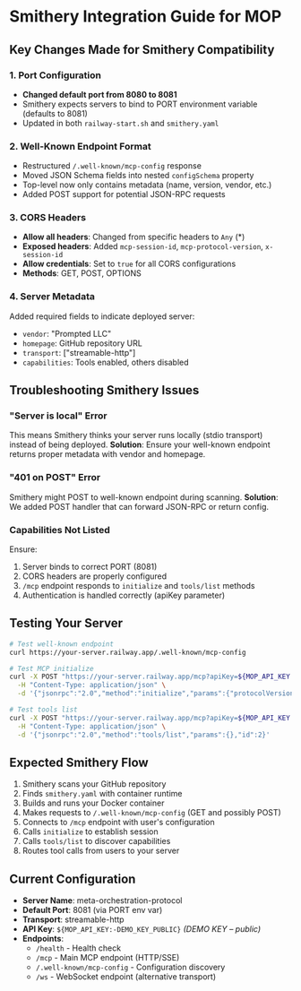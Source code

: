 # Smithery Integration Guide for MOP

## Key Changes Made for Smithery Compatibility

### 1. Port Configuration
- **Changed default port from 8080 to 8081**
- Smithery expects servers to bind to PORT environment variable (defaults to 8081)
- Updated in both `railway-start.sh` and `smithery.yaml`

### 2. Well-Known Endpoint Format
- Restructured `/.well-known/mcp-config` response
- Moved JSON Schema fields into nested `configSchema` property
- Top-level now only contains metadata (name, version, vendor, etc.)
- Added POST support for potential JSON-RPC requests

### 3. CORS Headers
- **Allow all headers**: Changed from specific headers to `Any` (*)
- **Exposed headers**: Added `mcp-session-id`, `mcp-protocol-version`, `x-session-id`
- **Allow credentials**: Set to `true` for all CORS configurations
- **Methods**: GET, POST, OPTIONS

### 4. Server Metadata
Added required fields to indicate deployed server:
- `vendor`: "Prompted LLC"
- `homepage`: GitHub repository URL
- `transport`: ["streamable-http"]
- `capabilities`: Tools enabled, others disabled

## Troubleshooting Smithery Issues

### "Server is local" Error
This means Smithery thinks your server runs locally (stdio transport) instead of being deployed.
**Solution**: Ensure your well-known endpoint returns proper metadata with vendor and homepage.

### "401 on POST" Error  
Smithery might POST to well-known endpoint during scanning.
**Solution**: We added POST handler that can forward JSON-RPC or return config.

### Capabilities Not Listed
Ensure:
1. Server binds to correct PORT (8081)
2. CORS headers are properly configured
3. `/mcp` endpoint responds to `initialize` and `tools/list` methods
4. Authentication is handled correctly (apiKey parameter)

## Testing Your Server

```bash
# Test well-known endpoint
curl https://your-server.railway.app/.well-known/mcp-config

# Test MCP initialize
curl -X POST "https://your-server.railway.app/mcp?apiKey=${MOP_API_KEY:-DEMO_KEY_PUBLIC}" \
  -H "Content-Type: application/json" \
  -d '{"jsonrpc":"2.0","method":"initialize","params":{"protocolVersion":"2024-11-05","capabilities":{}},"id":1}'

# Test tools list
curl -X POST "https://your-server.railway.app/mcp?apiKey=${MOP_API_KEY:-DEMO_KEY_PUBLIC}" \
  -H "Content-Type: application/json" \
  -d '{"jsonrpc":"2.0","method":"tools/list","params":{},"id":2}'
```

## Expected Smithery Flow

1. Smithery scans your GitHub repository
2. Finds `smithery.yaml` with container runtime
3. Builds and runs your Docker container
4. Makes requests to `/.well-known/mcp-config` (GET and possibly POST)
5. Connects to `/mcp` endpoint with user's configuration
6. Calls `initialize` to establish session
7. Calls `tools/list` to discover capabilities
8. Routes tool calls from users to your server

## Current Configuration

- **Server Name**: meta-orchestration-protocol
- **Default Port**: 8081 (via PORT env var)
- **Transport**: streamable-http
- **API Key**: `${MOP_API_KEY:-DEMO_KEY_PUBLIC}` _(DEMO KEY – public)_
- **Endpoints**:
  - `/health` - Health check
  - `/mcp` - Main MCP endpoint (HTTP/SSE)
  - `/.well-known/mcp-config` - Configuration discovery
  - `/ws` - WebSocket endpoint (alternative transport)